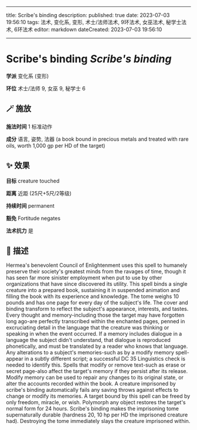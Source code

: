 
---
title: Scribe's binding
description: 
published: true
date: 2023-07-03 19:56:10
tags: 法术, 变化系, 变形, 术士/法师法术, 9环法术, 女巫法术, 秘学士法术, 6环法术
editor: markdown
dateCreated: 2023-07-03 19:56:10

---

# **Scribe's binding** *Scribe's binding*

**学派** 变化系 (变形) 

**环位** 术士/法师 9, 女巫 9, 秘学士 6

## 🪄 施放

**施法时间** 1 标准动作

**成分** 语言, 姿势, 法器 (a book bound in precious metals and treated with rare oils, worth 1,000 gp per HD of the target)

## ✨ 效果 

**目标** creature touched 

**距离** 近距 (25尺+5尺/2等级)  

**持续时间** permanent 

**豁免** Fortitude negates

**法术抗力** 是

## 📖 描述

Hermea's benevolent Council of Enlightenment uses this spell to humanely preserve their society's greatest minds from the ravages of time, though it has seen far more sinister employment when put to use by other organizations that have since discovered its utility. This spell binds a single creature into a prepared book, sustaining it in suspended animation and filling the book with its experience and knowledge. The tome weighs 10 pounds and has one page for every day of the subject's life. The cover and binding transform to reflect the subject's appearance, interests, and tastes. Every thought and memory-including those the target may have forgotten long ago-are perfectly transcribed within the enchanted pages, penned in excruciating detail in the language that the creature was thinking or speaking in when the event occurred. If a memory includes dialogue in a language the subject didn't understand, that dialogue is reproduced phonetically, and must be translated by a reader who knows that language. Any alterations to a subject's memories-such as by a modify memory spell-appear in a subtly different script; a successful DC 35 Linguistics check is needed to identify this.  Spells that modify or remove text-such as erase or secret page-also affect the target's memory if they persist after its release. Modify memory can be used to repair any changes to its original state, or alter the accounts recorded within the book. A creature imprisoned by scribe's binding automatically fails any saving throws against effects to change or modify its memories.  A target bound by this spell can be freed by only freedom, miracle, or wish. Polymorph any object restores the target's normal form for 24 hours. Scribe's binding makes the imprisoning tome supernaturally durable (hardness 20, 10 hp per HD the imprisoned creature had). Destroying the tome immediately slays the creature imprisoned within.
    